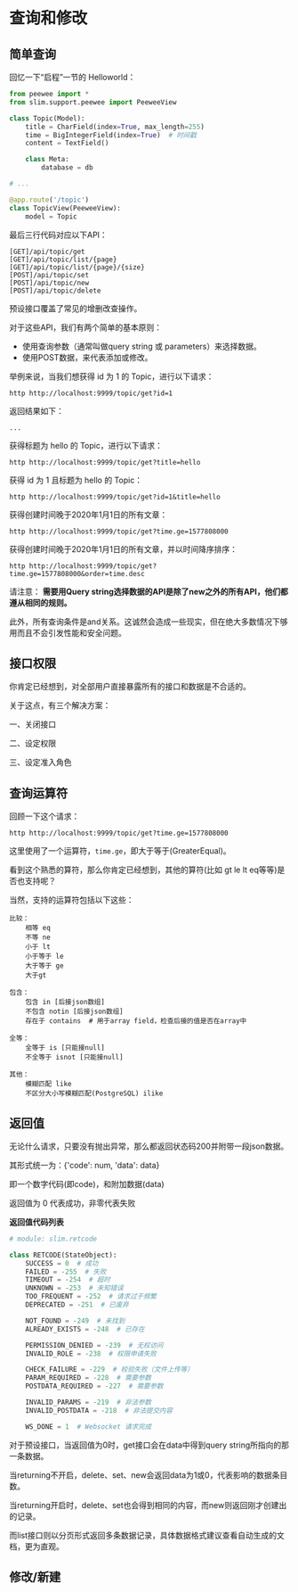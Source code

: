 # 查询和修改

## 简单查询

回忆一下“启程”一节的 Helloworld：

```python
from peewee import *
from slim.support.peewee import PeeweeView

class Topic(Model):
    title = CharField(index=True, max_length=255)
    time = BigIntegerField(index=True)  # 时间戳
    content = TextField()

    class Meta:
        database = db

# ...

@app.route('/topic')
class TopicView(PeeweeView):
    model = Topic
```

最后三行代码对应以下API：

```
[GET]/api/topic/get
[GET]/api/topic/list/{page}
[GET]/api/topic/list/{page}/{size}
[POST]/api/topic/set
[POST]/api/topic/new
[POST]/api/topic/delete
```

预设接口覆盖了常见的增删改查操作。

对于这些API，我们有两个简单的基本原则：

* 使用查询参数（通常叫做query string 或 parameters）来选择数据。
* 使用POST数据，来代表添加或修改。

举例来说，当我们想获得 id 为 1 的 Topic，进行以下请求：

```shell script
http http://localhost:9999/topic/get?id=1
```

返回结果如下：
```
...
```

获得标题为 hello 的 Topic，进行以下请求：

```shell script
http http://localhost:9999/topic/get?title=hello
```

获得 id 为 1 且标题为 hello 的 Topic：

```shell script
http http://localhost:9999/topic/get?id=1&title=hello
```

获得创建时间晚于2020年1月1日的所有文章：

```shell script
http http://localhost:9999/topic/get?time.ge=1577808000
```

获得创建时间晚于2020年1月1日的所有文章，并以时间降序排序：

```shell script
http http://localhost:9999/topic/get?time.ge=1577808000&order=time.desc
```

请注意：
**需要用Query string选择数据的API是除了new之外的所有API，他们都遵从相同的规则。**

此外，所有查询条件是and关系。这诚然会造成一些现实，但在绝大多数情况下够用而且不会引发性能和安全问题。

## 接口权限

你肯定已经想到，对全部用户直接暴露所有的接口和数据是不合适的。

关于这点，有三个解决方案：

一、关闭接口

二、设定权限

三、设定准入角色


## 查询运算符

回顾一下这个请求：

```shell script
http http://localhost:9999/topic/get?time.ge=1577808000
```

这里使用了一个运算符，`time.ge`，即大于等于(GreaterEqual)。

看到这个熟悉的算符，那么你肯定已经想到，其他的算符(比如 gt le lt eq等等)是否也支持呢？

当然，支持的运算符包括以下这些：

```
比较：
    相等 eq
    不等 ne
    小于 lt
    小于等于 le
    大于等于 ge
    大于gt

包含：
    包含 in [后接json数组]
    不包含 notin [后接json数组]
    存在于 contains  # 用于array field，检查后接的值是否在array中

全等：
    全等于 is [只能接null]
    不全等于 isnot [只能接null]

其他：
    模糊匹配 like
    不区分大小写模糊匹配(PostgreSQL) ilike
```


## 返回值

无论什么请求，只要没有抛出异常，那么都返回状态码200并附带一段json数据。

其形式统一为：{'code': num, 'data': data}

即一个数字代码(即code)，和附加数据(data)

返回值为 0 代表成功，非零代表失败

**返回值代码列表**
```python
# module: slim.retcode

class RETCODE(StateObject):
    SUCCESS = 0  # 成功
    FAILED = -255  # 失败
    TIMEOUT = -254  # 超时
    UNKNOWN = -253  # 未知错误
    TOO_FREQUENT = -252  # 请求过于频繁
    DEPRECATED = -251  # 已废弃

    NOT_FOUND = -249  # 未找到
    ALREADY_EXISTS = -248  # 已存在

    PERMISSION_DENIED = -239  # 无权访问
    INVALID_ROLE = -238  # 权限申请失败

    CHECK_FAILURE = -229  # 校验失败（文件上传等）
    PARAM_REQUIRED = -228  # 需要参数
    POSTDATA_REQUIRED = -227  # 需要参数

    INVALID_PARAMS = -219  # 非法参数
    INVALID_POSTDATA = -218  # 非法提交内容

    WS_DONE = 1  # Websocket 请求完成
```
 
对于预设接口，当返回值为0时，get接口会在data中得到query string所指向的那一条数据。
 
当returning不开启，delete、set、new会返回data为1或0，代表影响的数据条目数。
 
当returning开启时，delete、set也会得到相同的内容，而new则返回刚才创建出的记录。

而list接口则以分页形式返回多条数据记录，具体数据格式建议查看自动生成的文档，更为直观。

## 修改/新建

